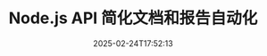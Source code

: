 ---
############################# Static ############################
layout: "landing"
date: 2025-02-24T17:52:13
draft: false

lang: zh
product: "Assembly"
product_tag: "assembly"
platform: "Node.js via Java"
platform_tag: "nodejs-java"

############################# Drop-down ############################
supported_platforms:
  items:
    # supported_platforms loop
    - title: ".NET"
      tag: "net"
    # supported_platforms loop
    - title: "Java"
      tag: "java"
    # supported_platforms loop
    - title: "Node.js"
      tag: "nodejs-java"

############################# Head ############################
head_title: "Node.js 工具包用于构建、自动化和定制文档"
head_description: "Node.js 库用于自动化文档工作流程。从模板生成 PDF、Word、Excel、PowerPoint、HTML 和电子邮件文件。"

############################# Header ############################
title: "Node.js API 简化文档和报告自动化"
description: "通过将您的数据与预构建模板合并，简化 JavaScript 报告生成。"
words:
  for: "用于"

actions:
  main: "在 NPM 开始您的试用"
  main_link: "https://www.npmjs.com/package/@groupdocs/groupdocs.assembly"
  alt: "许可"
  alt_link: "https://purchase.groupdocs.com/pricing/assembly/nodejs-java/"
  title: "准备开始吗？"
  description: "免费试用GroupDocs.Assembly的功能或请求许可证。"

release:
  title: "版本 {0} 已发布"
  notes: "查看新功能"
  downloads: "下载"
  link: "https://releases.groupdocs.com/assembly/nodejs-java/"

code:
  title: "使用 Node.js 在 Word 文档中创建图表"
  more: "更多示例"
  more_link: "https://github.com/groupdocs-assembly/GroupDocs.Assembly-for-Node.js-via-Java/"
  install: "npm i @groupdocs/groupdocs.assembly"
  content: |
    ```javascript {style=abap}
    const assemblyLib = require('@groupdocs/groupdocs.assembly');

    // 主模板的路径
    const template = "chart_template.docx";

    // 从源中检索管理者的生产力数据
    const data_table = 
        new assemblyLib.DocumentTable("Managers.json", 1);

    // 创建一个包含数据的 DataSourceInfo 实例
    const data 
        = new assemblyLib.DataSourceInfo(data_table, "managers");

    // 使用另一个 DataSourceInfo 设置图表颜色
    const design = 
        new assemblyLib.DataSourceInfo("red", "color");

    // 用数据填充模板并保存到输出
    const asm = new assemblyLib.DocumentAssembler();
    asm.assembleDocument(template, "result.docx", data, design);
    ```

############################# Overview ############################
overview:
  enable: true
  title: "GroupDocs.Assembly 概述"
  description: "一个专为使用数据处理集成编程创建文档的 Node.js 库。"
  features:
    # feature loop
    - title: "使用 JavaScript 将业务数据集成到模板中"
      content: "通过将 JSON、XML 或其他数据嵌入模板中，生成精美的报告。"

    # feature loop
    - title: "管理嵌入内容"
      content: "使用外部数据自动填充文档中的表格、图表和其他可视元素。"

    # feature loop
    - title: "可定制的选项"
      content: "GroupDocs.Assembly for Node.js via Java 允许您添加条形码、从 URL 获取数据，并以多种格式导出文件。"

############################# Platforms ############################
platforms:
  enable: true
  title: "平台独立性"
  description: "GroupDocs.Assembly for Node.js via Java 与领先的操作系统、框架和包管理器无缝集成。"
  items:
    # platform loop
    - title: "Amazon"
      image: "amazon"
    # platform loop
    - title: "Docker"
      image: "docker"
    # platform loop
    - title: "Azure"
      image: "azure"
    # platform loop
    - title: "Eclipse"
      image: "eclipse"
    # platform loop
    - title: "IntelliJ"
      image: "intellij"
    # platform loop
    - title: "Windows"
      image: "windows"
    # platform loop
    - title: "Linux"
      image: "linux"
    # platform loop
    - title: "Maven"
      image: "maven"

############################# File formats ############################
formats:
  enable: true
  title: "支持的文件格式"
  description: |
    GroupDocs.Assembly for Node.js via Java 支持多种 [文档格式](https://docs.groupdocs.com/assembly/nodejs-java/supported-document-formats/)。
  groups:
    # group loop
    - color: "green"
      content: |
        ### Microsoft Office 格式
        * **Word:**  DOCX, DOC, DOCM, DOT, DOTX, DOTM, RTF, WordprocessingML
        * **Excel:** XLSX, XLS, XLSM, XLSB, XLTM, XLT, XLTM, XLTX, SpreadsheetML
        * **PowerPoint:** PPT, PPTX, PPTM, PPS, PPSX, PPSM, POTM, POTX
    # group loop
    - color: "blue"
      content: |
        ### 图像及其他格式
        * **可移植:** PDF
        * **图像:** SVG, TIFF
        * **其他办公格式:** ODT, OTT, OTS, ODS, ODP, OTP
      # group loop
    - color: "red"
      content: |
        ### 其他格式
        * **网络:** HTML, MHTML
        * **电子邮件:** EML, MSG, EMLX
        * **其他:** EPUB, MD

############################# Features ############################
features:
  enable: true
  title: "GroupDocs.Assembly 的核心功能"
  description: "通过强大的数据管理工具创建动态文档和报告。"

  items:
    # feature loop
    - icon: "preview"
      title: "丰富的数据可视化"
      content: "将图表、表格、图像和列表轻松插入文档中，完全自定义。"

    # feature loop
    - icon: "manipulate"
      title: "转换您的数据"
      content: "利用公式和排序等工具有效地结构化和展示信息。"

    # feature loop
    - icon: "two_pages"
      title: "广泛的格式兼容性"
      content: "与流行文件格式无缝协作，用于模板和输出。"

    # feature loop
    - icon: "document_settings"
      title: "高级模板定制"
      content: "使用数字、字母及其他样式选项格式化模板。"

    # feature loop
    - icon: "text"
      title: "动态生成条形码"
      content: "按需创建并嵌入条形码图像到文档中。"

    # feature loop
    - icon: "add"
      title: "灵活的文本样式"
      content: "轻松在模板中应用文本样式，如大写或标题样式。"

    # feature loop
    - icon: "manipulate"
      title: "动态内容插入"
      content: "在文档生成过程中，动态包括外部文件中的内容。"

    # feature loop
    - icon: "convert"
      title: "导出到多种格式"
      content: "根据您的指定配置将文档保存为多种格式。"

    # feature loop
    - icon: "update"
      title: "动态嵌入媒体"
      content: "在创建文档时，使用 Base64 数据插入图像或其他元素。"

############################# Code samples ############################
code_samples:
  enable: true
  title: "代码示例"
  description: "发现如何使用 GroupDocs.Assembly 进行常见任务的实用示例。"
  items:
    # code sample loop
    - title: "在 Word 文档中添加项目符号列表"
      content: |
        了解如何在 Word 文档中创建 [项目符号列表](https://docs.groupdocs.com/assembly/nodejs-java/bulleted-list-in-word-processing-document/)，有效组织数据。 此示例演示如何使用 GroupDocs.Assembly 生成项目符号列表。
        {{< landing/code title="在 Word 文档中添加项目符号列表">}}
        ```javascript {style=abap}
        // 在文档页面插入此模板：
        // 管理者的绩效指标
        // . <<foreach [in products]>><<[ProductName]>>
        // <</foreach>>

        const assemblyLib = require('@groupdocs/groupdocs.assembly');

        // 指定模板路径
        const template = "Bulleted List Template.docx";

        // 设置输出文件路径
        const result = "Result Report.docx"

        // 从JSON源中检索管理者的数据
        const dataSource = new assemblyLib.JsonDataSource("Report data.json");
        const data = new assemblyLib.DataSourceInfo(dataSource, "managers")

        // 生成填充数据的报告
        const assembler = new assemblyLib.DocumentAssembler();
        assembler.assembleDocument(template, result, data);
        ```
        {{< /landing/code >}}
    # code sample loop
    - title: "在 PowerPoint 中插入饼图"
      content: |
        了解如何使用模板和 XML 在演示文稿中添加 [饼图](https://docs.groupdocs.com/assembly/nodejs-java/pie-chart-in-presentation-document/)。 通过饼图增强您的报告，以清晰直观地呈现数据。
        {{< landing/code title="在 PowerPoint 中插入饼图">}}
        ```javascript {style=abap} 
        // 将图表标题模板添加到演示文稿中：
        // 客户的收入 <<foreach [in customers]>> 
        // <<x [CustomerName]>>

        // 还要包括图表数据模板：
        // Total Order Price<<foreach [in customers]>> 
        // <<x [CustomerName]>>

        const assemblyLib = require('@groupdocs/groupdocs.assembly');

        // 指定图表模板路径
        const template = "Pie Chart Template.pptx";

        // 设置输出文件路径
        const result = "Result Report.pptx"

        // 从XML源中检索客户的数据
        const dataSource = new assemblyLib.JsonDataSource("Chart data.xml");
        const data = new assemblyLib.DataSourceInfo(dataSource, "customers")

        // 生成图表并保存结果
        const assembler = new assemblyLib.DocumentAssembler();
        assembler.assembleDocument(template, result, data);
        ```
        {{< /landing/code >}}

---